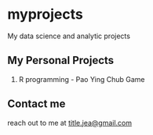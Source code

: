 # myprojects
My data science and analytic projects

## My Personal Projects

1. R programming - Pao Ying Chub Game

## Contact me
reach out to me at title.jea@gmail.com

